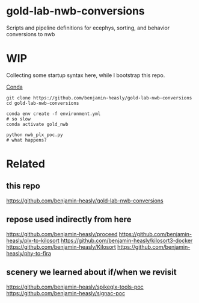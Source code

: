 # gold-lab-nwb-conversions
Scripts and pipeline definitions for ecephys, sorting, and behavior conversions to nwb

# WIP
Collecting some startup syntax here, while I bootstrap this repo.

[Conda](https://docs.conda.io/projects/conda/en/latest/user-guide/install/index.html)

```
git clone https://github.com/benjamin-heasly/gold-lab-nwb-conversions
cd gold-lab-nwb-conversions

conda env create -f environment.yml
# so slow
conda activate gold_nwb

python nwb_plx_poc.py
# what happens?
```

# Related

## this repo
https://github.com/benjamin-heasly/gold-lab-nwb-conversions

## repose used indirectly from here
https://github.com/benjamin-heasly/proceed
https://github.com/benjamin-heasly/plx-to-kilosort
https://github.com/benjamin-heasly/kilosort3-docker
https://github.com/benjamin-heasly/Kilosort
https://github.com/benjamin-heasly/phy-to-fira

## scenery we learned about if/when we revisit
https://github.com/benjamin-heasly/spikeglx-tools-poc
https://github.com/benjamin-heasly/signac-poc
